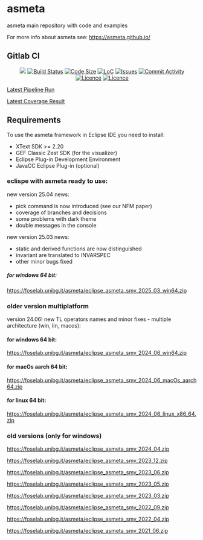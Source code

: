 # asmeta
asmeta main repository with code and examples

For more info about asmeta see: https://asmeta.github.io/

## Gitlab CI
<p align="center">
	<a href="https://gitlab.com/garganti/asmeta/-/pipelines/gitlab_ci/latest" alt="Pipeline Status">
        <img src="https://gitlab.com/garganti/asmeta/badges/gitlab_ci/pipeline.svg" /></a>
    <a href="https://gitlab.com/garganti/asmeta/-/pipelines/gitlab_ci/latest">
        <img src="https://img.shields.io/gitlab/pipeline/garganti/asmeta" alt="Build Status"></a>
    <a href="https://github.com/asmeta/asmeta">
        <img src="https://img.shields.io/github/languages/code-size/asmeta/asmeta"
            alt="Code Size"></a>
    <a href="https://github.com/asmeta/asmeta">
        <img src="https://img.shields.io/tokei/lines/github/asmeta/asmeta"
            alt="LoC"></a>
    <a href="https://github.com/asmeta/asmeta/issues">
        <img src="https://img.shields.io/github/issues/asmeta/asmeta"
            alt="Issues"/></a>
	<a href="https://github.com/asmeta/asmeta/issues">
        <img src="https://img.shields.io/github/commit-activity/y/asmeta/asmeta"
            alt="Commit Activity"/></a>
	<a href="https://github.com/asmeta/asmeta/blob/master/LICENSE">
        <img src="https://img.shields.io/github/license/asmeta/asmeta"
            alt="Licence"/></a>
	<a href="https://github.com/asmeta/asmeta/graphs/contributors">
        <img src="https://img.shields.io/github/contributors/asmeta/asmeta"
            alt="Licence"/></a>
	
</p>

<a href="https://gitlab.com/garganti/asmeta/-/pipelines/gitlab_ci/latest" alt="Latest Pipeline"> Latest Pipeline Run </a>

<a href="https://gitlab.com/garganti/asmeta/-/jobs/artifacts/gitlab_ci/file/reports/coverage/report.aggregate/index.html?job=test-jdk8" alt="Latest Coverage"> Latest Coverage Result </a>

## Requirements
To use the asmeta framework in Eclipse IDE you need to install:

* XText SDK >= 2.20
* GEF Classic Zest SDK (for the visualizer)
* Eclipse Plug-in Development Environment
* JavaCC Eclipse Plug-in (optional)

### eclispe with asmeta ready to use:

new version 25.04 news:
 - pick command is now introduced (see our NFM paper)
 - coverage of branches and decisions
 - some problems with dark theme
 - double messages in the console

new version 25.03 news:
 - static and derived functions are now distinguished
 - invariant are translated to INVARSPEC
 - other minor bugs fixed

##### for windows 64 bit:
https://foselab.unibg.it/asmeta/eclipse_asmeta_smv_2025_03_win64.zip

### older version multiplatform
version 24.06! new TL operators names and minor fixes - multiple architecture (win, lin, macos):

#### for windows 64 bit:
https://foselab.unibg.it/asmeta/eclipse_asmeta_smv_2024_06_win64.zip
#### for macOs aarch 64 bit:
https://foselab.unibg.it/asmeta/eclipse_asmeta_smv_2024_06_macOs_aarch64.zip
#### for linux 64 bit:
https://foselab.unibg.it/asmeta/eclipse_asmeta_smv_2024_06_linux_x86_64.zip

### old versions (only for windows)

https://foselab.unibg.it/asmeta/eclipse_asmeta_smv_2024_04.zip

https://foselab.unibg.it/asmeta/eclipse_asmeta_smv_2023_12.zip

https://foselab.unibg.it/asmeta/eclipse_asmeta_smv_2023_06.zip

https://foselab.unibg.it/asmeta/eclipse_asmeta_smv_2023_05.zip

https://foselab.unibg.it/asmeta/eclipse_asmeta_smv_2023_03.zip

https://foselab.unibg.it/asmeta/eclipse_asmeta_smv_2022_09.zip

https://foselab.unibg.it/asmeta/eclipse_asmeta_smv_2022_04.zip

https://foselab.unibg.it/asmeta/eclipse_asmeta_smv_2021_06.zip




